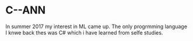 # C--ANN
In summer 2017 my interest in ML came up. The only progrmming language I knwe back thes was C# which i have learned from selfe studies.
